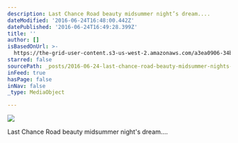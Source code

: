 ```yaml
---
description: Last Chance Road beauty midsummer night’s dream....
dateModified: '2016-06-24T16:48:00.442Z'
datePublished: '2016-06-24T16:49:28.399Z'
title: ''
author: []
isBasedOnUrl: >-
  https://the-grid-user-content.s3-us-west-2.amazonaws.com/a3ea0906-34b8-4f9c-89f5-c2bc8557eee6.jpg
starred: false
sourcePath: _posts/2016-06-24-last-chance-road-beauty-midsummer-nights-dream.md
inFeed: true
hasPage: false
inNav: false
_type: MediaObject

---
```

![](https://the-grid-user-content.s3-us-west-2.amazonaws.com/a3ea0906-34b8-4f9c-89f5-c2bc8557eee6.jpg)

Last Chance Road beauty midsummer night's dream....